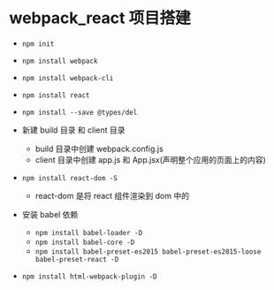 # webpack_react 项目搭建

* `npm init`

* `npm install webpack`

* `npm install webpack-cli`

* `npm install react`

* `npm install --save @types/del`

* 新建 build 目录 和 client 目录
  * build 目录中创建 webpack.config.js
  * client 目录中创建 app.js 和 App.jsx(声明整个应用的页面上的内容)

* `npm install react-dom -S`
   * react-dom 是将 react 组件渲染到 dom 中的
  
* 安装 babel 依赖
  * `npm install babel-loader -D` 
  * `npm install babel-core -D`
  * `npm install babel-preset-es2015 babel-preset-es2015-loose babel-preset-react -D`
  
* `npm install html-webpack-plugin -D`
